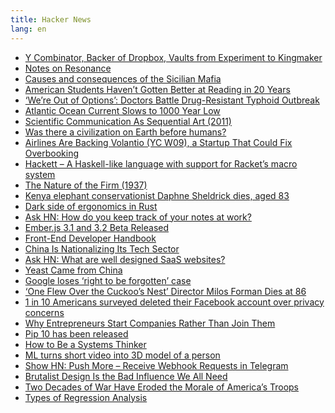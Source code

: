 ```yaml
---
title: Hacker News
lang: en
---
```


-   [Y Combinator, Backer of Dropbox, Vaults from Experiment to Kingmaker]
-   [Notes on Resonance]
-   [Causes and consequences of the Sicilian Mafia]
-   [American Students Haven’t Gotten Better at Reading in 20 Years]
-   [‘We’re Out of Options’: Doctors Battle Drug-Resistant Typhoid Outbreak]
-   [Atlantic Ocean Current Slows to 1000 Year Low]
-   [Scientific Communication As Sequential Art (2011)]
-   [Was there a civilization on Earth before humans?]
-   [Airlines Are Backing Volantio (YC W09), a Startup That Could Fix Overbooking]
-   [Hackett – A Haskell-like language with support for Racket’s macro system]
-   [The Nature of the Firm (1937)]
-   [Kenya elephant conservationist Daphne Sheldrick dies, aged 83]
-   [Dark side of ergonomics in Rust]
-   [Ask HN: How do you keep track of your notes at work?]
-   [Ember.js 3.1 and 3.2 Beta Released]
-   [Front-End Developer Handbook]
-   [China Is Nationalizing Its Tech Sector]
-   [Ask HN: What are well designed SaaS websites?]
-   [Yeast Came from China]
-   [Google loses ‘right to be forgotten’ case]
-   [‘One Flew Over the Cuckoo’s Nest’ Director Milos Forman Dies at 86]
-   [1 in 10 Americans surveyed deleted their Facebook account over privacy concerns]
-   [Why Entrepreneurs Start Companies Rather Than Join Them]
-   [Pip 10 has been released]
-   [How to Be a Systems Thinker]
-   [ML turns short video into 3D model of a person]
-   [Show HN: Push More – Receive Webhook Requests in Telegram]
-   [Brutalist Design Is the Bad Influence We All Need]
-   [Two Decades of War Have Eroded the Morale of America’s Troops]
-   [Types of Regression Analysis]

  [Y Combinator, Backer of Dropbox, Vaults from Experiment to Kingmaker]: https://www.wsj.com/articles/y-combinator-backer-of-dropbox-vaults-from-experiment-to-kingmaker-1521718200
  [Notes on Resonance]: http://worrydream.com/NotesOnResonance/
  [Causes and consequences of the Sicilian Mafia]: https://voxeu.org/article/causes-and-consequences-sicilian-mafia
  [American Students Haven’t Gotten Better at Reading in 20 Years]: https://www.theatlantic.com/amp/article/557915?single_page=true
  [‘We’re Out of Options’: Doctors Battle Drug-Resistant Typhoid Outbreak]: https://www.nytimes.com/2018/04/13/health/drug-resistant-typhoid-epidemic.html
  [Atlantic Ocean Current Slows to 1000 Year Low]: https://www.npr.org/2018/04/13/602240020/atlantic-ocean-current-slows-down-to-1-000-year-low-studies-show
  [Scientific Communication As Sequential Art (2011)]: http://worrydream.com/ScientificCommunicationAsSequentialArt/
  [Was there a civilization on Earth before humans?]: https://www.theatlantic.com/science/archive/2018/04/are-we-earths-only-civilization/557180/?single_page=true
  [Airlines Are Backing Volantio (YC W09), a Startup That Could Fix Overbooking]: https://www.bloomberg.com/news/articles/2018-02-27/airlines-are-backing-a-startup-that-could-fix-the-overbooking-problem
  [Hackett – A Haskell-like language with support for Racket’s macro system]: https://github.com/lexi-lambda/hackett
  [The Nature of the Firm (1937)]: https://onlinelibrary.wiley.com/doi/full/10.1111/j.1468-0335.1937.tb00002.x
  [Kenya elephant conservationist Daphne Sheldrick dies, aged 83]: http://www.bbc.com/news/world-africa-43757716
  [Dark side of ergonomics in Rust]: https://vorner.github.io/2018/04/08/Dark-side-of-ergonomics.html
  [Ask HN: How do you keep track of your notes at work?]: https://news.ycombinator.com/item?id=16838093
  [Ember.js 3.1 and 3.2 Beta Released]: https://emberjs.com/blog/2018/03/26/ember-3-1-released.html
  [Front-End Developer Handbook]: https://frontendmasters.com/books/front-end-handbook/2018/
  [China Is Nationalizing Its Tech Sector]: https://www.bloomberg.com/view/articles/2018-04-12/china-is-nationalizing-its-tech-sector
  [Ask HN: What are well designed SaaS websites?]: https://news.ycombinator.com/item?id=16837683
  [Yeast Came from China]: https://www.theatlantic.com/science/archive/2018/04/yeast-sequencing-china/557930/?single_page=true
  [Google loses ‘right to be forgotten’ case]: http://www.bbc.com/news/technology-43752344
  [‘One Flew Over the Cuckoo’s Nest’ Director Milos Forman Dies at 86]: https://www.cnn.com/2018/04/14/entertainment/milos-forman-obit/index.html
  [1 in 10 Americans surveyed deleted their Facebook account over privacy concerns]: http://www.businessinsider.com/delete-facebook-statistics-nearly-10-percent-americans-deleted-facebook-account-study-2018-4?r=UK&IR=T
  [Why Entrepreneurs Start Companies Rather Than Join Them]: https://steveblank.com/2018/04/11/why-entrepreneurs-start-companies-rather-than-join-them/
  [Pip 10 has been released]: https://blog.python.org/2018/04/pip-10-has-been-released.html
  [How to Be a Systems Thinker]: https://www.edge.org/conversation/mary_catherine_bateson-how-to-be-a-systems-thinker
  [ML turns short video into 3D model of a person]: http://www.sciencemag.org/news/2018/04/watch-artificial-intelligence-create-3d-model-person-just-few-seconds-video
  [Show HN: Push More – Receive Webhook Requests in Telegram]: https://pushmore.io/
  [Brutalist Design Is the Bad Influence We All Need]: https://www.imaginarycloud.com/blog/why-we-need-web-brutalism/
  [Two Decades of War Have Eroded the Morale of America’s Troops]: https://www.theatlantic.com/magazine/archive/2018/05/left-behind/556844/?single_page=true
  [Types of Regression Analysis]: https://www.listendata.com/2018/03/regression-analysis.html
